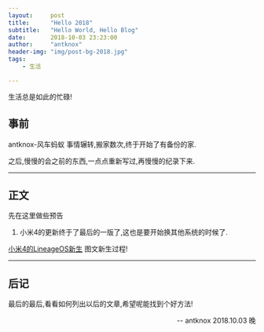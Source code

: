 ```yaml
---
layout:     post
title:      "Hello 2018"
subtitle:   "Hello World, Hello Blog"
date:       2018-10-03 23:23:00
author:     "antknox"
header-img: "img/post-bg-2018.jpg"
tags:
    - 生活

---
```

 
生活总是如此的忙碌!

## 事前

antknox-风车蚂蚁 事情辗转,搬家数次,终于开始了有备份的家.

之后,慢慢的会之前的东西,一点点重新写过,再慢慢的纪录下来.

---

## 正文

先在这里做些预告

1. 小米4的更新终于了最后的一版了,这也是要开始换其他系统的时候了.

[小米4的LineageOS新生](https://antknox.github.io/2018/10/04/mi4tolineageos/) 
图文新生过程!


---
## 后记 

最后的最后,看看如何列出以后的文章,希望呢能找到个好方法!

<div style="text-align: right"> -- antknox 2018.10.03 晚 </div>